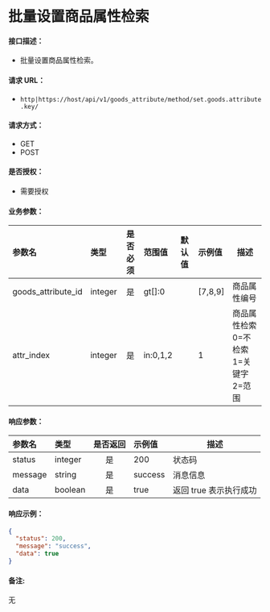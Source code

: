 # 批量设置商品属性检索

#### 接口描述：
- 批量设置商品属性检索。

#### 请求 URL：
- `http|https://host/api/v1/goods_attribute/method/set.goods.attribute.key/`

#### 请求方式：
- GET
- POST

#### 是否授权：
- 需要授权

#### 业务参数：
|参数名|类型|是否必须|范围值|默认值|示例值|描述|
|:----|:---|:---:|:-----|:-----|:-----|-----|
|goods_attribute_id |integer |是 |gt[]:0 | |[7,8,9] |商品属性编号 |
|attr_index |integer |是 |in:0,1,2 | |1 |商品属性检索 0=不检索 1=关键字 2=范围 |

#### 响应参数：
|参数名|类型|是否返回|示例值|描述|
|:-----|:-----|:---:|:-----|-----|
|status |integer |是 |200 |状态码 |
|message |string |是 |success |消息信息 |
|data |boolean |是 |true |返回 true 表示执行成功 |

#### 响应示例：
```json
{
  "status": 200,
  "message": "success",
  "data": true
}
```

#### 备注:
无